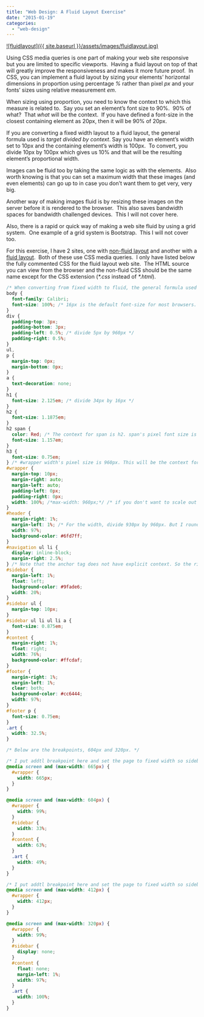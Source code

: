 ```yaml
---
title: "Web Design: A Fluid Layout Exercise"
date: "2015-01-19"
categories: 
  - "web-design"
---
```


[![fluidlayout]({{ site.baseurl }}/assets/images/fluidlayout.jpg)](https://rodansotto.files.wordpress.com/2015/01/fluidlayout.jpg)

Using CSS media queries is one part of making your web site responsive but you are limited to specific viewports.  Having a fluid layout on top of that will greatly improve the responsiveness and makes it more future proof.  In CSS, you can implement a fluid layout by sizing your elements’ horizontal dimensions in proportion using percentage _%_ rather than pixel _px_ and your fonts’ sizes using relative measurement _em_.

When sizing using proportion, you need to know the context to which this measure is related to.  Say you set an element’s font size to 90%.  90% of what?  That _what_ will be the context.  If you have defined a font-size in the closest containing element as 20px, then it will be 90% of 20px.

If you are converting a fixed width layout to a fluid layout, the general formula used is _target divided by context_. Say you have an element’s width set to 10px and the containing element’s width is 100px.  To convert, you divide 10px by 100px which gives us 10% and that will be the resulting element’s proportional width.

Images can be fluid too by taking the same logic as with the elements.  Also worth knowing is that you can set a maximum width that these images (and even elements) can go up to in case you don’t want them to get very, very big.

Another way of making images fluid is by resizing these images on the server before it is rendered to the browser.  This also saves bandwidth spaces for bandwidth challenged devices.  This I will not cover here.

Also, there is a rapid or quick way of making a web site fluid by using a grid system.  One example of a grid system is Bootstrap.  This I will not cover too.

For this exercise, I have 2 sites, one with [non-fluid layout](http://rodansotto.com/projects/css/NonFluidLayout.html) and another with a [fluid layout](http://rodansotto.com/projects/css/FluidLayout.html).  Both of these use CSS media queries.  I only have listed below the fully commented CSS for the fluid layout web site.  The HTML source you can view from the browser and the non-fluid CSS should be the same name except for the CSS extension (_*.css_ instead of _*.html_).

```css
/* When converting from fixed width to fluid, the general formula used is: divide target by context. */
body {
  font-family: Calibri;
  font-size: 100%; /* 16px is the default font-size for most browsers. It's equal to 1em and equal to 100%. 16px will be the context for our proportional fonts. */
}
div {
  padding-top: 3px;
  padding-bottom: 3px;
  padding-left: 0.5%; /* divide 5px by 960px */
  padding-right: 0.5%;
}
ul,
p {
  margin-top: 0px;
  margin-bottom: 0px;
}
a {
  text-decoration: none;
}
h1 {
  font-size: 2.125em; /* divide 34px by 16px */
}
h2 {
  font-size: 1.1875em;
}
h2 span {
  color: Red; /* The context for span is h2. span's pixel font size is 22px and h2's is 19px. So to get the proportional font-size of span, we divide 22px by 19px, not 16px. */
  font-size: 1.157em;
}
h3 {
  font-size: 0.75em;
} /* #wrapper width's pixel size is 960px. This will be the context for our proportional elements. Note that I did not exactly follow the formula's result to the decimal point. As long as it's approximate and everything tallies exactly to 100% of their containing element, it should be fine. */
#wrapper {
  margin-top: 10px;
  margin-right: auto;
  margin-left: auto;
  padding-left: 0px;
  padding-right: 0px;
  width: 100%; /*max-width: 960px;*/ /* if you don't want to scale out beyond some point then set max-width */
}
#header {
  margin-right: 1%;
  margin-left: 1%; /* For the width, divide 930px by 960px. But I rounded it to whole number for easy maintenance. Just need to make sure everything tallies to 100%. 97% for the header content's width, 2% total for it's left and right margins. And don't forget we have padding of 1% total for both sides of a div. So that makes a 100%. */
  width: 97%;
  background-color: #6fd7ff;
}
#navigation ul li {
  display: inline-block;
  margin-right: 2.5%;
} /* Note that the anchor tag does not have explicit context. So the right margin is moved to the containing li tag (above). */ /*#navigation ul li a { margin-right: 25px; }*/
#sidebar {
  margin-left: 1%;
  float: left;
  background-color: #9fade6;
  width: 20%;
}
#sidebar ul {
  margin-top: 10px;
}
#sidebar ul li ul li a {
  font-size: 0.875em;
}
#content {
  margin-right: 1%;
  float: right;
  width: 76%;
  background-color: #ffcdaf;
}
#footer {
  margin-right: 1%;
  margin-left: 1%;
  clear: both;
  background-color: #cc6444;
  width: 97%;
}
#footer p {
  font-size: 0.75em;
}
.art {
  width: 32.5%;
}

/* Below are the breakpoints, 604px and 320px. */

/* I put addtl breakpoint here and set the page to fixed width so sidebar text won't wrap */
@media screen and (max-width: 665px) {
  #wrapper {
    width: 665px;
  }
}

@media screen and (max-width: 604px) {
  #wrapper {
    width: 99%;
  }
  #sidebar {
    width: 33%;
  }
  #content {
    width: 63%;
  }
  .art {
    width: 49%;
  }
}

/* I put addtl breakpoint here and set the page to fixed width so sidebar text won't wrap */
@media screen and (max-width: 412px) {
  #wrapper {
    width: 412px;
  }
}

@media screen and (max-width: 320px) {
  #wrapper {
    width: 99%;
  }
  #sidebar {
    display: none;
  }
  #content {
    float: none;
    margin-left: 1%;
    width: 97%;
  }
  .art {
    width: 100%;
  }
}
```
